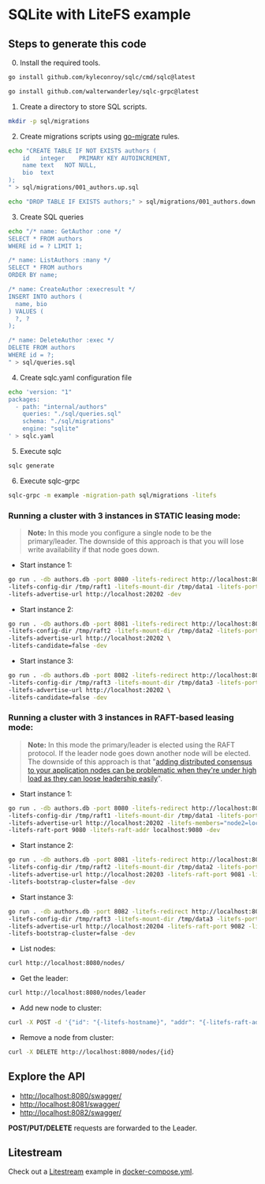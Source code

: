 # SQLite with LiteFS example

## Steps to generate this code

0. Install the required tools.

```sh
go install github.com/kyleconroy/sqlc/cmd/sqlc@latest
```

```sh
go install github.com/walterwanderley/sqlc-grpc@latest
```

1. Create a directory to store SQL scripts.

```sh
mkdir -p sql/migrations
```

2. Create migrations scripts using [go-migrate](https://github.com/golang-migrate/migrate/blob/master/MIGRATIONS.md) rules.

```sh
echo "CREATE TABLE IF NOT EXISTS authors (
    id   integer    PRIMARY KEY AUTOINCREMENT,
    name text   NOT NULL,
    bio  text
);
" > sql/migrations/001_authors.up.sql
```

```sh
echo "DROP TABLE IF EXISTS authors;" > sql/migrations/001_authors.down.sql
```

3. Create SQL queries

```sh
echo "/* name: GetAuthor :one */
SELECT * FROM authors
WHERE id = ? LIMIT 1;

/* name: ListAuthors :many */
SELECT * FROM authors
ORDER BY name;

/* name: CreateAuthor :execresult */
INSERT INTO authors (
  name, bio
) VALUES (
  ?, ? 
);

/* name: DeleteAuthor :exec */
DELETE FROM authors
WHERE id = ?;
" > sql/queries.sql
```
4. Create sqlc.yaml configuration file

```sh
echo 'version: "1"
packages:
  - path: "internal/authors"
    queries: "./sql/queries.sql"
    schema: "./sql/migrations"
    engine: "sqlite"
' > sqlc.yaml
```

5. Execute sqlc

```sh
sqlc generate
```

6. Execute sqlc-grpc

```sh
sqlc-grpc -m example -migration-path sql/migrations -litefs
```

### Running a cluster with 3 instances in STATIC leasing mode:

>**Note:** In this mode you configure a single node to be the primary/leader.
The downside of this approach is that you will lose write availability if that node goes down.

- Start instance 1:
```sh
go run . -db authors.db -port 8080 -litefs-redirect http://localhost:8080 -litefs-hostname node1 \
-litefs-config-dir /tmp/raft1 -litefs-mount-dir /tmp/data1 -litefs-port 20202 \
-litefs-advertise-url http://localhost:20202 -dev
```

- Start instance 2:
```sh
go run . -db authors.db -port 8081 -litefs-redirect http://localhost:8080 -litefs-hostname node1 \
-litefs-config-dir /tmp/raft2 -litefs-mount-dir /tmp/data2 -litefs-port 20203 \
-litefs-advertise-url http://localhost:20202 \
-litefs-candidate=false -dev
```

- Start instance 3:
```sh
go run . -db authors.db -port 8082 -litefs-redirect http://localhost:8080 -litefs-hostname node1 \
-litefs-config-dir /tmp/raft3 -litefs-mount-dir /tmp/data3 -litefs-port 20204 \
-litefs-advertise-url http://localhost:20202 \
-litefs-candidate=false -dev
```

### Running a cluster with 3 instances in RAFT-based leasing mode:

>**Note:** In this mode the primary/leader is elected using the RAFT protocol. 
If the leader node goes down another node will be elected.
The downside of this approach is that "[adding distributed consensus to your application nodes can be problematic when they're under high load as they can loose leadership easily](https://github.com/superfly/litefs/issues/259#issuecomment-1398766012)".

- Start instance 1:
```sh
go run . -db authors.db -port 8080 -litefs-redirect http://localhost:8080 -litefs-hostname node1 \
-litefs-config-dir /tmp/raft1 -litefs-mount-dir /tmp/data1 -litefs-port 20202 \
-litefs-advertise-url http://localhost:20202 -litefs-members="node2=localhost:9081, node3=localhost:9082" \
-litefs-raft-port 9080 -litefs-raft-addr localhost:9080 -dev
```

- Start instance 2:
```sh
go run . -db authors.db -port 8081 -litefs-redirect http://localhost:8081 -litefs-hostname node2 \
-litefs-config-dir /tmp/raft2 -litefs-mount-dir /tmp/data2 -litefs-port 20203 \
-litefs-advertise-url http://localhost:20203 -litefs-raft-port 9081 -litefs-raft-addr localhost:9081 \
-litefs-bootstrap-cluster=false -dev
```

- Start instance 3:
```sh
go run . -db authors.db -port 8082 -litefs-redirect http://localhost:8082 -litefs-hostname node1 \
-litefs-config-dir /tmp/raft3 -litefs-mount-dir /tmp/data3 -litefs-port 20204 \
-litefs-advertise-url http://localhost:20204 -litefs-raft-port 9082 -litefs-raft-addr localhost:9082 \
-litefs-bootstrap-cluster=false -dev
```

- List nodes:
```sh
curl http://localhost:8080/nodes/
```

- Get the leader:
```sh
curl http://localhost:8080/nodes/leader
```

- Add new node to cluster:
```sh
curl -X POST -d '{"id": "{-litefs-hostname}", "addr": "{-litefs-raft-addr}", readOnly: false}' http://localhost:8080/nodes/
```

- Remove a node from cluster:
```sh
curl -X DELETE http://localhost:8080/nodes/{id}
```

## Explore the API

- [http://localhost:8080/swagger/](http://localhost:8080/swagger/)
- [http://localhost:8081/swagger/](http://localhost:8081/swagger/)
- [http://localhost:8082/swagger/](http://localhost:8082/swagger/)

**POST/PUT/DELETE** requests are forwarded to the Leader.

## Litestream

Check out a [Litestream](https://litestream.io) example in [docker-compose.yml](https://github.com/walterwanderley/sqlc-grpc/blob/main/_examples/authors/sqlite/docker-compose.yml).
